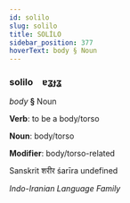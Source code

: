 ```yaml
---
id: solilo
slug: solilo
title: SOLİLO
sidebar_position: 377
hoverText: body § Noun
---
```


### solilo&emsp;<span kind="abugida">ɐʓɟʓ</span>

*body* **§** Noun

**Verb**: to be a body/torso

**Noun**: body/torso

**Modifier**: body/torso-related

Sanskrit शरीर śarīra undefined

*Indo-Iranian Language Family*